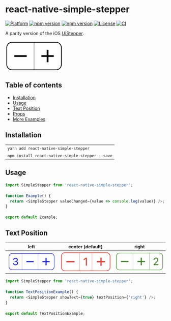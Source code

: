 # react-native-simple-stepper

[![Platform](https://img.shields.io/badge/-react--native-grey.svg?style=for-the-badge&logo=react)](https://reactnative.dev)
[![npm version](https://img.shields.io/npm/v/react-native-simple-stepper.svg?style=for-the-badge&logo=npm)](https://www.npmjs.com/package/react-native-simple-stepper)
[![npm version](https://img.shields.io/npm/dm/react-native-simple-stepper.svg?style=for-the-badge&logo=npm)](https://www.npmjs.com/package/react-native-simple-stepper)
[![License](https://img.shields.io/badge/license-MIT-blue.svg?style=for-the-badge)](https://raw.github.com/testshallpass/react-native-simple-stepper/master/LICENSE)
[![CI](https://github.com/testshallpass/react-native-simple-stepper/actions/workflows/ci.yml/badge.svg)](https://github.com/testshallpass/react-native-simple-stepper/actions/workflows/ci.yml)

A parity version of the iOS [UIStepper](https://developer.apple.com/reference/uikit/uistepper).

![screenshot](./screenshots/stepper.png)

## Table of contents

- [Installation](#installation)
- [Usage](#usage)
- [Text Position](#text-position)
- [Props](SimpleStepper.tsx)
- [More Examples](./example/App.tsx)

## Installation

|                                                  |
| ------------------------------------------------ |
| `yarn add react-native-simple-stepper`           |
| `npm install react-native-simple-stepper --save` |

## Usage

```javascript
import SimpleStepper from 'react-native-simple-stepper';

function Example() {
  return <SimpleStepper valueChanged={value => console.log(value)} />;
}

export default Example;
```

## Text Position

|                 left                  |            center (default)             |                 right                  |
| :-----------------------------------: | :-------------------------------------: | :------------------------------------: |
| ![screenshot](./screenshots/left.png) | ![screenshot](./screenshots/center.png) | ![screenshot](./screenshots/right.png) |

```javascript
import SimpleStepper from 'react-native-simple-stepper';

function TextPositionExample() {
  return <SimpleStepper showText={true} textPosition={'right'} />;
}

export default TextPositionExample;
```
